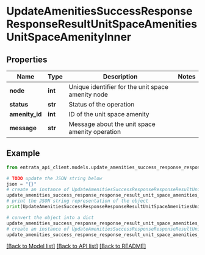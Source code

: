 # UpdateAmenitiesSuccessResponseResponseResultUnitSpaceAmenitiesUnitSpaceAmenityInner


## Properties

Name | Type | Description | Notes
------------ | ------------- | ------------- | -------------
**node** | **int** | Unique identifier for the unit space amenity node | 
**status** | **str** | Status of the operation | 
**amenity_id** | **int** | ID of the unit space amenity | 
**message** | **str** | Message about the unit space amenity operation | 

## Example

```python
from entrata_api_client.models.update_amenities_success_response_response_result_unit_space_amenities_unit_space_amenity_inner import UpdateAmenitiesSuccessResponseResponseResultUnitSpaceAmenitiesUnitSpaceAmenityInner

# TODO update the JSON string below
json = "{}"
# create an instance of UpdateAmenitiesSuccessResponseResponseResultUnitSpaceAmenitiesUnitSpaceAmenityInner from a JSON string
update_amenities_success_response_response_result_unit_space_amenities_unit_space_amenity_inner_instance = UpdateAmenitiesSuccessResponseResponseResultUnitSpaceAmenitiesUnitSpaceAmenityInner.from_json(json)
# print the JSON string representation of the object
print(UpdateAmenitiesSuccessResponseResponseResultUnitSpaceAmenitiesUnitSpaceAmenityInner.to_json())

# convert the object into a dict
update_amenities_success_response_response_result_unit_space_amenities_unit_space_amenity_inner_dict = update_amenities_success_response_response_result_unit_space_amenities_unit_space_amenity_inner_instance.to_dict()
# create an instance of UpdateAmenitiesSuccessResponseResponseResultUnitSpaceAmenitiesUnitSpaceAmenityInner from a dict
update_amenities_success_response_response_result_unit_space_amenities_unit_space_amenity_inner_from_dict = UpdateAmenitiesSuccessResponseResponseResultUnitSpaceAmenitiesUnitSpaceAmenityInner.from_dict(update_amenities_success_response_response_result_unit_space_amenities_unit_space_amenity_inner_dict)
```
[[Back to Model list]](../README.md#documentation-for-models) [[Back to API list]](../README.md#documentation-for-api-endpoints) [[Back to README]](../README.md)


